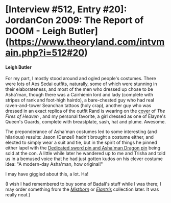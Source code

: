 # [Interview #512, Entry #20]: JordanCon 2009: The Report of DOOM - Leigh Butler](https://www.theoryland.com/intvmain.php?i=512#20)

#### Leigh Butler

For my part, I mostly stood around and ogled people's costumes. There were lots of Aes Sedai outfits, naturally, some of which were stunning in their elaborateness, and most of the men who dressed up chose to be Asha'man, though there was a Cairhienin lord and lady (complete with stripes of rank and foot-high hairdo), a bare-chested guy who had real raven-and-tower Seanchan tattoos (holy crap), another guy who was dressed in an exact replica of the outfit Rand is wearing on the
[cover](http://en.wikipedia.org/wiki/File:WoT05_TheFiresOfHeaven.jpg)
of
*The Fires of Heaven*
, and my personal favorite, a girl dressed as one of Elayne's Queen's Guards, complete with breastplate, sash, hat and plume. Awesome.

The preponderance of Asha'man costumes led to some interesting (and hilarious) results: Jason (Denzel) hadn't brought a costume either, and elected to simply wear a suit and tie, but in the spirit of things he pinned either lapel with the
[Dedicated sword pin and Asha'man Dragon pin](http://www.badalijewelry.com/jordan_b.htm)
being sold at the con. A little while later he wandered up to me and Trisha and told us in a bemused voice that he had just gotten kudos on his clever costume idea: "A modern-day Asha'man, how original!"

I may have giggled about this, a lot. Ha!

(I wish I had remembered to buy some of Badali's stuff while I was there; I may order something from the
[*Mistborn*](http://www.badalijewelry.com/mistborn.htm)
or
[*Elantris*](http://www.badalijewelry.com/elantris.htm)
collection later. It was really neat.)

